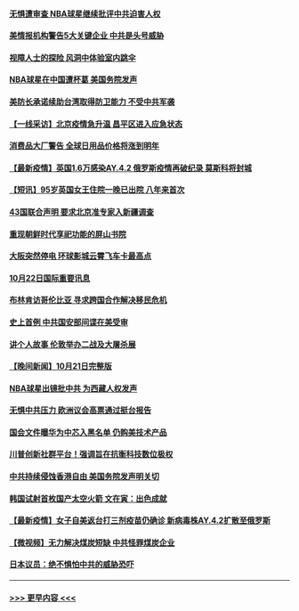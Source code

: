 #### [无惧遭审查 NBA球星继续批评中共迫害人权](../pages/prog202/a103250144.md?t=10230501) 
#### [美情报机构警告5大关键企业 中共是头号威胁](../pages/prog202/a103250082.md?t=10230501) 
#### [视障人士的探险 风洞中体验室内跳伞](../pages/prog202/a103250136.md?t=10230501) 
#### [NBA球星在中国遭杯葛 美国务院发声](../pages/prog202/a103250032.md?t=10230501) 
#### [美防长承诺续助台湾取得防卫能力 不受中共军袭](../pages/prog202/a103249882.md?t=10230501) 
#### [【一线采访】北京疫情急升温 昌平区进入应急状态](../pages/prog202/a103249957.md?t=10230501) 
#### [消费品大厂警告 全球日用品价格将涨到明年](../pages/prog202/a103249813.md?t=10230501) 
#### [【最新疫情】英国1.6万感染AY.4.2 俄罗斯疫情再破纪录 莫斯科将封城](../pages/prog202/a103249874.md?t=10230501) 
#### [【短讯】95岁英国女王住院一晚已出院 八年来首次](../pages/prog202/a103249879.md?t=10230501) 
#### [43国联合声明 要求北京准专家入新疆调查](../pages/prog202/a103249804.md?t=10230501) 
#### [重现朝鲜时代享祀功能的屏山书院](../pages/prog202/a103249807.md?t=10230501) 
#### [大阪突然停电 环球影城云霄飞车卡最高点](../pages/prog202/a103249632.md?t=10230501) 
#### [10月22日国际重要讯息](../pages/prog202/a103249649.md?t=10230501) 
#### [布林肯访哥伦比亚 寻求跨国合作解决移民危机](../pages/prog202/a103249269.md?t=10230501) 
#### [史上首例 中共国安部间谍在美受审](../pages/prog202/a103249278.md?t=10230501) 
#### [讲个人故事 伦敦举办二战及大屠杀展](../pages/prog202/a103249263.md?t=10230501) 
#### [【晚间新闻】10月21日完整版](../pages/prog202/a103249420.md?t=10230501) 
#### [NBA球星出镜批中共 为西藏人权发声](../pages/prog202/a103249244.md?t=10230501) 
#### [无惧中共压力 欧洲议会高票通过挺台报告](../pages/prog202/a103249242.md?t=10230501) 
#### [国会文件曝华为中芯入黑名单 仍购美技术产品](../pages/prog202/a103249160.md?t=10230501) 
#### [川普创新社群平台！强调旨在抗衡科技数位极权](../pages/prog202/a103249196.md?t=10230501) 
#### [中共持续侵蚀香港自由 美国务院发声明关切](../pages/prog202/a103249155.md?t=10230501) 
#### [韩国试射首枚国产太空火箭 文在寅：出色成就](../pages/prog202/a103248980.md?t=10230501) 
#### [【最新疫情】女子自美返台打三剂疫苗仍确诊 新病毒株AY.4.2扩散至俄罗斯](../pages/prog202/a103249030.md?t=10230501) 
#### [【微视频】无力解决煤炭短缺 中共怪罪煤炭企业](../pages/prog202/a103248958.md?t=10230501) 
#### [日本议员：绝不惧怕中共的威胁恐吓](../pages/prog202/a103248938.md?t=10230501) 

----
#### [ >>> 更早内容 <<< ](../indexes/prog202-earlier.md)

